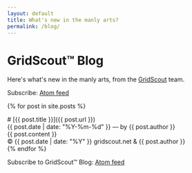 ```yaml
---
layout: default
title: What's new in the manly arts?
permalink: /blog/
---
```


# GridScout™ Blog
Here's what's new in the manly arts, from the [GridScout][gridscout] team.

Subscribe: [Atom feed][feed]

{% for post in site.posts %}
<div class="post" markdown="1">
# [{{ post.title }}]({{ post.url }})
<div class="post-metadata">{{ post.date | date: "%Y-%m-%d" }} — by {{ post.author }}</div>
{{ post.content }}
<div class="post-metadata">© {{ post.date | date: "%Y" }} gridscout.net &amp; {{ post.author }}</div>
</div>
{% endfor %}

Subscribe to GridScout™ Blog: [Atom feed][feed]


[feed]:      /feed.xml
[gridscout]: /
